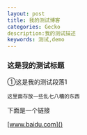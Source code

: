 ```yaml
---
layout: post
title: 我的测试博客
categories: Gecko
description:我的测试描述
keywords: 测试,demo
---
```




###  这是我的测试标题

①这是我的测试段落1





```
这里面存放一些乱七八糟的东西
```



  下面是一个链接

[www.baidu.com]()